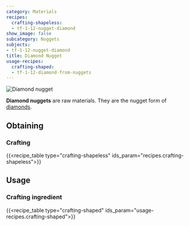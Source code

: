 ```yaml
---
category: Materials
recipes:
  crafting-shapeless:
  - tf-1-12-nugget-diamond
show_image: false
subcategory: Nuggets
subjects:
- tf-1-12-nugget-diamond
title: Diamond Nugget
usage-recipes:
  crafting-shaped:
  - tf-1-12-diamond-from-nuggets
---
```


![Diamond nugget](/images/docs/1.12/thermal-foundation/nugget-diamond.png)


**Diamond nuggets** are raw materials. They are the nugget form of
[diamonds](https://minecraft.gamepedia.com/Diamond).


Obtaining
---------

### Crafting
{{<recipe_table type="crafting-shapeless" ids_param="recipes.crafting-shapeless">}}


Usage
-----

### Crafting ingredient
{{<recipe_table type="crafting-shaped" ids_param="usage-recipes.crafting-shaped">}}
